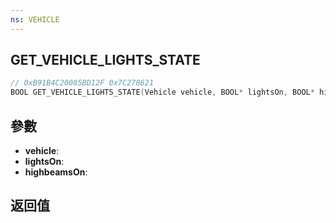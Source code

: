 ```yaml
---
ns: VEHICLE
---
```

## GET_VEHICLE_LIGHTS_STATE

```c
// 0xB91B4C20085BD12F 0x7C278621
BOOL GET_VEHICLE_LIGHTS_STATE(Vehicle vehicle, BOOL* lightsOn, BOOL* highbeamsOn);
```


## 參數
* **vehicle**: 
* **lightsOn**: 
* **highbeamsOn**: 

## 返回值
